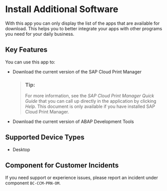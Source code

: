 <!-- loio2feca9977b75414abd8ad90589b30d6f -->

# Install Additional Software



With this app you can only display the list of the apps that are available for download. This helps you to better integrate your apps with other programs you need for your daily business.



<a name="loio2feca9977b75414abd8ad90589b30d6f__section_q1l_zqm_xgb"/>

## Key Features

You can use this app to:



-   Download the current version of the SAP Cloud Print Manager

    > ### Tip:  
    > For more information, see the *SAP Cloud Print Manager Quick Guide* that you can call up directly in the application by clicking *Help*. This document is only available if you have installed SAP Cloud Print Manager.

-   Download the current version of ABAP Development Tools




<a name="loio2feca9977b75414abd8ad90589b30d6f__supported_devices"/>

## Supported Device Types

-   Desktop




<a name="loio2feca9977b75414abd8ad90589b30d6f__customer_component"/>

## Component for Customer Incidents

If you need support or experience issues, please report an incident under component `BC-CCM-PRN-OM`.

